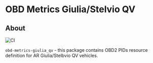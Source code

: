 # OBD Metrics Giulia/Stelvio QV

## About

![CI](https://github.com/tzebrowski/ObdMetricsGiuliaQV/actions/workflows/deploy.yml/badge.svg?branch=main)

`obd-metrics-giulia_qv` - this package contains OBD2 PIDs resource definition for AR Giulia/Stelbvio QV vehicles.

